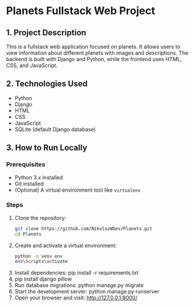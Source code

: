 # Planets Fullstack Web Project


## 1. Project Description
This is a fullstack web application focused on planets. It allows users to view information about different planets with images and descriptions. The backend is built with Django and Python, while the frontend uses HTML, CSS, and JavaScript.


## 2. Technologies Used
- Python
- Django
- HTML
- CSS
- JavaScript
- SQLite (default Django database)
  

## 3. How to Run Locally
### Prerequisites
- Python 3.x installed
- Git installed
- (Optional) A virtual environment tool like `virtualenv`

  
### Steps
1. Clone the repository:
   ```bash
   git clone https://github.com/NikolozWDev/Planets.git
   cd Planets
2. Create and activate a virtual environment:
   ```bash
   python -m venv env
   env\Scripts\activate
3. Install dependencies:
    pip install -r requirements.txt
4. pip install django pillow
5. Run database migrations:
    python manage.py migrate
6. Start the development server:
    python manage.py runserver
7. Open your browser and visit:
    http://127.0.0.1:8000/
